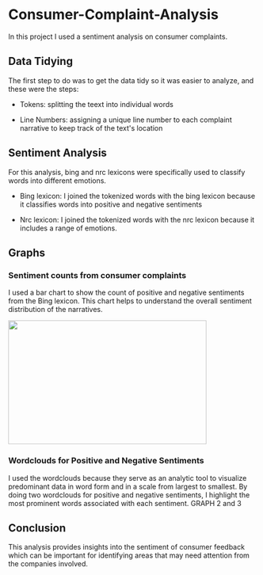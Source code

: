 # Consumer-Complaint-Analysis
In this project I used a sentiment analysis on consumer complaints.

## Data Tidying
The first step to do was to get the data tidy so it was easier to analyze, and these were the steps:

- Tokens: splitting the teext into individual words

- Line Numbers: assigning a unique line number to each complaint narrative to keep track of the text's location


## Sentiment Analysis
For this analysis, bing and nrc lexicons were specifically used to classify words into different emotions.

- Bing lexicon: I joined the tokenized words with the bing lexicon because it classifies words into positive and negative sentiments

- Nrc lexicon: I joined the tokenized words with the nrc lexicon because it includes a range of emotions.

## Graphs
### Sentiment counts from consumer complaints
I used a bar chart to show the count of positive and negative sentiments from the Bing lexicon. This chart helps to understand the overall sentiment distribution of the narratives.

<img src="ConsumerComplaintFolder/sentimentCountsGraph.png" height = 250, width = 400>

### Wordclouds for Positive and Negative Sentiments
I used the wordclouds because they serve as an analytic tool to visualize predominant data in word form and in a scale from largest to smallest.
By doing two wordclouds for positive and negative sentiments, I highlight the most prominent words associated with each sentiment.
GRAPH 2 and 3

## Conclusion
This analysis provides insights into the sentiment of consumer feedback which can be important for identifying areas that may need attention from the companies involved.
